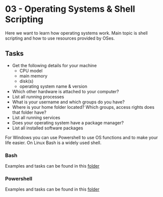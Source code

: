 # 03 - Operating Systems & Shell Scripting

Here we want to learn how operating systems work. Main topic is shell scripting and how to use resources provided by OSes.

## Tasks

* Get the following details for your machine
    * CPU model
    * main memory
    * disk(s)
    * operating system name & version
* Which other hardware is attached to your computer?
* List all running processes
* What is your username and which groups do you have?
* Where is your home folder located? Which groups, access rights does that folder have?
* List all running services
* Does your operating system have a package manager?
* List all installed software packages

For Windows you can use Powershell to use OS functions and to make your life easier. On Linux Bash is a widely used shell. 

### Bash
Examples and tasks can be found in this [folder](./bash/)

### Powershell
Examples and tasks can be found in this [folder](./powershell/)
